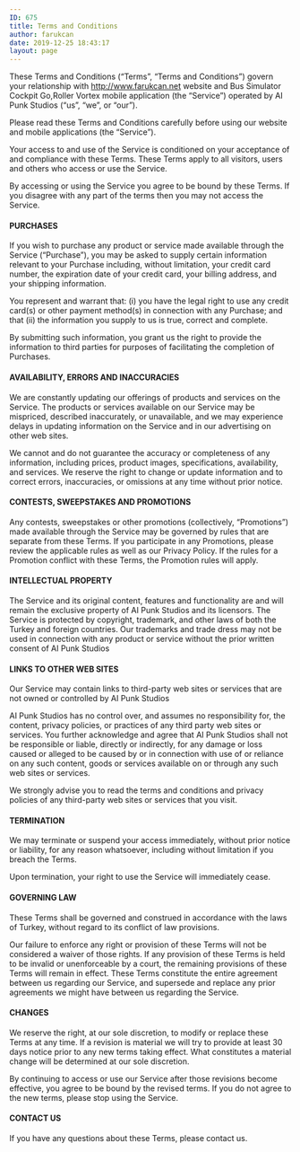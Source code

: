 ```yaml
---
ID: 675
title: Terms and Conditions
author: farukcan
date: 2019-12-25 18:43:17
layout: page
---
```

These Terms and Conditions (“Terms”, “Terms and Conditions”) govern your relationship with http://www.farukcan.net website and Bus Simulator Cockpit Go,Roller Vortex mobile application (the “Service”) operated by AI Punk Studios (“us”, “we”, or “our”).

Please read these Terms and Conditions carefully before using our website and mobile applications (the “Service”).

Your access to and use of the Service is conditioned on your acceptance of and compliance with these Terms. These Terms apply to all visitors, users and others who access or use the Service.

By accessing or using the Service you agree to be bound by these Terms. If you disagree with any part of the terms then you may not access the Service.
<h4>PURCHASES</h4>
If you wish to purchase any product or service made available through the Service (“Purchase”), you may be asked to supply certain information relevant to your Purchase including, without limitation, your credit card number, the expiration date of your credit card, your billing address, and your shipping information.

You represent and warrant that: (i) you have the legal right to use any credit card(s) or other payment method(s) in connection with any Purchase; and that (ii) the information you supply to us is true, correct and complete.

By submitting such information, you grant us the right to provide the information to third parties for purposes of facilitating the completion of Purchases.
<h4>AVAILABILITY, ERRORS AND INACCURACIES</h4>
We are constantly updating our offerings of products and services on the Service. The products or services available on our Service may be mispriced, described inaccurately, or unavailable, and we may experience delays in updating information on the Service and in our advertising on other web sites.

We cannot and do not guarantee the accuracy or completeness of any information, including prices, product images, specifications, availability, and services. We reserve the right to change or update information and to correct errors, inaccuracies, or omissions at any time without prior notice.
<h4>CONTESTS, SWEEPSTAKES AND PROMOTIONS</h4>
Any contests, sweepstakes or other promotions (collectively, “Promotions”) made available through the Service may be governed by rules that are separate from these Terms. If you participate in any Promotions, please review the applicable rules as well as our Privacy Policy. If the rules for a Promotion conflict with these Terms, the Promotion rules will apply.
<h4>INTELLECTUAL PROPERTY</h4>
The Service and its original content, features and functionality are and will remain the exclusive property of AI Punk Studios and its licensors. The Service is protected by copyright, trademark, and other laws of both the Turkey and foreign countries. Our trademarks and trade dress may not be used in connection with any product or service without the prior written consent of AI Punk Studios
<h4>LINKS TO OTHER WEB SITES</h4>
Our Service may contain links to third-party web sites or services that are not owned or controlled by AI Punk Studios

AI Punk Studios has no control over, and assumes no responsibility for, the content, privacy policies, or practices of any third party web sites or services. You further acknowledge and agree that AI Punk Studios shall not be responsible or liable, directly or indirectly, for any damage or loss caused or alleged to be caused by or in connection with use of or reliance on any such content, goods or services available on or through any such web sites or services.

We strongly advise you to read the terms and conditions and privacy policies of any third-party web sites or services that you visit.
<h4>TERMINATION</h4>
We may terminate or suspend your access immediately, without prior notice or liability, for any reason whatsoever, including without limitation if you breach the Terms.

Upon termination, your right to use the Service will immediately cease.
<h4>GOVERNING LAW</h4>
These Terms shall be governed and construed in accordance with the laws of Turkey, without regard to its conflict of law provisions.

Our failure to enforce any right or provision of these Terms will not be considered a waiver of those rights. If any provision of these Terms is held to be invalid or unenforceable by a court, the remaining provisions of these Terms will remain in effect. These Terms constitute the entire agreement between us regarding our Service, and supersede and replace any prior agreements we might have between us regarding the Service.
<h4>CHANGES</h4>
We reserve the right, at our sole discretion, to modify or replace these Terms at any time. If a revision is material we will try to provide at least 30 days notice prior to any new terms taking effect. What constitutes a material change will be determined at our sole discretion.

By continuing to access or use our Service after those revisions become effective, you agree to be bound by the revised terms. If you do not agree to the new terms, please stop using the Service.
<h4>CONTACT US</h4>
If you have any questions about these Terms, please contact us.
